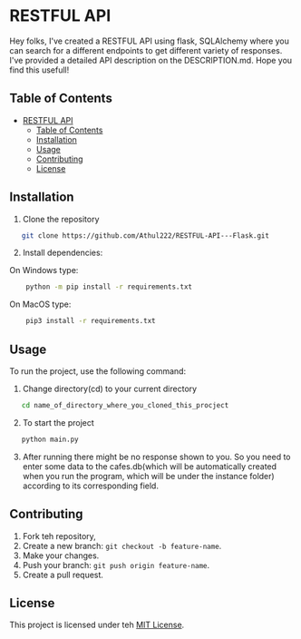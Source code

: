 # RESTFUL API

Hey folks, I've created a RESTFUL API using flask, SQLAlchemy where you can search for a different endpoints to get different variety of responses. I've provided a detailed API description on the DESCRIPTION.md. Hope you find this usefull!

## Table of Contents

- [RESTFUL API](#restful-api)
  - [Table of Contents](#table-of-contents)
  - [Installation](#installation)
  - [Usage](#usage)
  - [Contributing](#contributing)
  - [License](#license)

## Installation

1. Clone the repository

```bash
   git clone https://github.com/Athul222/RESTFUL-API---Flask.git
```

2. Install dependencies:

On Windows type:

```bash
    python -m pip install -r requirements.txt
```

On MacOS type:

```bash
    pip3 install -r requirements.txt
```

## Usage

To run the project, use the following command:

1. Change directory(cd) to your current directory

```bash
   cd name_of_directory_where_you_cloned_this_procject
```

2. To start the project

```bash
   python main.py
```

3. After running there might be no response shown to you. So you need to enter some data to the cafes.db(which will be automatically created when you run the program, which will be under the instance folder) according to its corresponding field.

## Contributing

1. Fork teh repository,
2. Create a new branch: `git checkout -b feature-name`.
3. Make your changes.
4. Push your branch: `git push origin feature-name`.
5. Create a pull request.

## License

This project is licensed under teh [MIT License](LICENSE).
